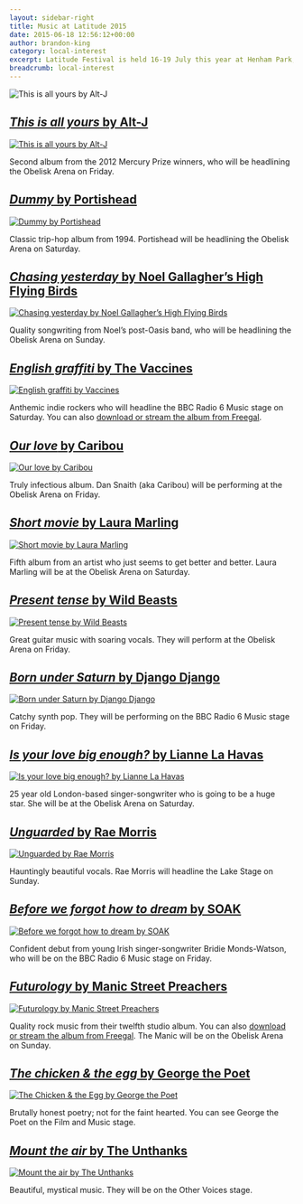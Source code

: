 ```yaml
---
layout: sidebar-right
title: Music at Latitude 2015
date: 2015-06-18 12:56:12+00:00
author: brandon-king
category: local-interest
excerpt: Latitude Festival is held 16-19 July this year at Henham Park, Southwold. Here are some music highlights in our catalogue from the acts appearing at the festival.
breadcrumb: local-interest
---
```

![This is all yours by Alt-J](/images/featured/featured-this-is-all-yours.jpg)

## [<cite>This is all yours</cite> by Alt-J](https://suffolk.spydus.co.uk/cgi-bin/spydus.exe/ENQ/OPAC/BIBENQ/27577123?QRY=CTIBIB%3C%20IRN(40991929)&QRYTEXT=This%20is%20all%20yours%20%5Bsound%20recording%5D)

[![This is all yours by Alt-J](/images/article/this-is-all-yours.jpg)](https://suffolk.spydus.co.uk/cgi-bin/spydus.exe/ENQ/OPAC/BIBENQ/27577123?QRY=CTIBIB%3C%20IRN(40991929)&QRYTEXT=This%20is%20all%20yours%20%5Bsound%20recording%5D)

Second album from the 2012 Mercury Prize winners, who will be headlining the Obelisk Arena on Friday.

## [<cite>Dummy</cite> by Portishead](https://suffolk.spydus.co.uk/cgi-bin/spydus.exe/ENQ/OPAC/BIBENQ/27579607?QRY=CTIBIB%3C%20IRN(13636347)&QRYTEXT=Dummy%20%5Bsound%20recording%5D)

[![Dummy by Portishead](/images/article/dummy.jpg)](https://suffolk.spydus.co.uk/cgi-bin/spydus.exe/ENQ/OPAC/BIBENQ/27579607?QRY=CTIBIB%3C%20IRN(13636347)&QRYTEXT=Dummy%20%5Bsound%20recording%5D)

Classic trip-hop album from 1994. Portishead will be headlining the Obelisk Arena on Saturday.

## [<cite>Chasing yesterday</cite> by Noel Gallagher’s High Flying Birds](https://suffolk.spydus.co.uk/cgi-bin/spydus.exe/ENQ/OPAC/BIBENQ/27581319?QRY=CTIBIB%3C%20IRN(46120028)&QRYTEXT=Chasing%20yesterday%20%5Bsound%20recording%5D)

[![Chasing yesterday by Noel Gallagher’s High Flying Birds](/images/article/chasing-yesterday.jpg)](https://suffolk.spydus.co.uk/cgi-bin/spydus.exe/ENQ/OPAC/BIBENQ/27581319?QRY=CTIBIB%3C%20IRN(46120028)&QRYTEXT=Chasing%20yesterday%20%5Bsound%20recording%5D)

Quality songwriting from Noel’s post-Oasis band, who will be headlining the Obelisk Arena on Sunday.

## [<cite>English graffiti</cite> by The Vaccines](https://suffolk.spydus.co.uk/cgi-bin/spydus.exe/ENQ/OPAC/BIBENQ/27582957?QRY=CTIBIB%3C%20IRN(50742563)&QRYTEXT=English%20graffiti%20%5Bsound%20recording%5D)

[![English graffiti by Vaccines](/images/article/english-graffiti.jpg)](https://suffolk.spydus.co.uk/cgi-bin/spydus.exe/ENQ/OPAC/BIBENQ/27582957?QRY=CTIBIB%3C%20IRN(50742563)&QRYTEXT=English%20graffiti%20%5Bsound%20recording%5D)

Anthemic indie rockers who will headline the BBC Radio 6 Music stage on Saturday. You can also [download or stream the album from Freegal](http://suffolklibraries.freegalmusic.com/artists/view/VGhlIFZhY2NpbmVz/30579708/c29ueQ==).

## [<cite>Our love</cite> by Caribou](https://suffolk.spydus.co.uk/cgi-bin/spydus.exe/ENQ/OPAC/BIBENQ/27598314?QRY=CTIBIB%3C%20IRN(40612479)&QRYTEXT=Our%20love%20%5Bsound%20recording%5D)

[![Our love by Caribou](/images/article/our-love.jpg)](https://suffolk.spydus.co.uk/cgi-bin/spydus.exe/ENQ/OPAC/BIBENQ/27598314?QRY=CTIBIB%3C%20IRN(40612479)&QRYTEXT=Our%20love%20%5Bsound%20recording%5D)

Truly infectious album. Dan Snaith (aka Caribou) will be performing at the Obelisk Arena on Friday.

## [<cite>Short movie</cite> by Laura Marling](https://suffolk.spydus.co.uk/cgi-bin/spydus.exe/ENQ/OPAC/BIBENQ/27600142?QRY=CTIBIB%3C%20IRN(47843516)&QRYTEXT=Short%20movie%20%5Bsound%20recording%5D)

[![Short movie by Laura Marling](/images/article/short-movie.jpg)](https://suffolk.spydus.co.uk/cgi-bin/spydus.exe/ENQ/OPAC/BIBENQ/27600142?QRY=CTIBIB%3C%20IRN(47843516)&QRYTEXT=Short%20movie%20%5Bsound%20recording%5D)

Fifth album from an artist who just seems to get better and better. Laura Marling will be at the Obelisk Arena on Saturday.

## [<cite>Present tense</cite> by Wild Beasts](https://suffolk.spydus.co.uk/cgi-bin/spydus.exe/ENQ/OPAC/BIBENQ/27601680?QRY=CTIBIB%3C%20IRN(27169773)&QRYTEXT=Present%20tense%20%5Bsound%20recording%5D)

[![Present tense by Wild Beasts](/images/article/present-tense.jpg)](https://suffolk.spydus.co.uk/cgi-bin/spydus.exe/ENQ/OPAC/BIBENQ/27601680?QRY=CTIBIB%3C%20IRN(27169773)&QRYTEXT=Present%20tense%20%5Bsound%20recording%5D)

Great guitar music with soaring vocals. They will perform at the Obelisk Arena on Friday.

## [<cite>Born under Saturn</cite> by Django Django](https://suffolk.spydus.co.uk/cgi-bin/spydus.exe/ENQ/OPAC/BIBENQ/27604895?QRY=CTIBIB%3C%20IRN(48251136)&QRYTEXT=Born%20under%20Saturn%20%5Bsound%20recording%5D)

[![Born under Saturn by Django Django](/images/article/born-under-saturn.jpg)](https://suffolk.spydus.co.uk/cgi-bin/spydus.exe/ENQ/OPAC/BIBENQ/27604895?QRY=CTIBIB%3C%20IRN(48251136)&QRYTEXT=Born%20under%20Saturn%20%5Bsound%20recording%5D)

Catchy synth pop. They will be performing on the BBC Radio 6 Music stage on Friday.

## [<cite>Is your love big enough?</cite> by Lianne La Havas](https://suffolk.spydus.co.uk/cgi-bin/spydus.exe/ENQ/OPAC/BIBENQ/27614494?QRY=CTIBIB%3C%20IRN(10061448)&QRYTEXT=Is%20your%20love%20big%20enough%3F%20%5Bsound%20recording%5D)

[![Is your love big enough? by Lianne La Havas](/images/article/is-your-love-big-enough.jpg)](https://suffolk.spydus.co.uk/cgi-bin/spydus.exe/ENQ/OPAC/BIBENQ/27614494?QRY=CTIBIB%3C%20IRN(10061448)&QRYTEXT=Is%20your%20love%20big%20enough%3F%20%5Bsound%20recording%5D)

25 year old London-based singer-songwriter who is going to be a huge star. She will be at the Obelisk Arena on Saturday.

## [<cite>Unguarded</cite> by Rae Morris](https://suffolk.spydus.co.uk/cgi-bin/spydus.exe/ENQ/OPAC/BIBENQ/27617337?QRY=CTIBIB%3C%20IRN(46653094)&QRYTEXT=Unguarded%20%5Bsound%20recording%5D)

[![Unguarded by Rae Morris](/images/article/unguarded.jpg)](https://suffolk.spydus.co.uk/cgi-bin/spydus.exe/ENQ/OPAC/BIBENQ/27617337?QRY=CTIBIB%3C%20IRN(46653094)&QRYTEXT=Unguarded%20%5Bsound%20recording%5D)

Hauntingly beautiful vocals. Rae Morris will headline the Lake Stage on Sunday.

## [<cite>Before we forgot how to dream</cite> by SOAK](https://suffolk.spydus.co.uk/cgi-bin/spydus.exe/ENQ/OPAC/BIBENQ/27618441?QRY=CTIBIB%3C%20IRN(49981658)&QRYTEXT=Before%20we%20forgot%20how%20to%20dream%20%5Bsound%20recording%5D)

[![Before we forgot how to dream by SOAK](/images/article/before-we-forgot-how-to-dream.jpg)](https://suffolk.spydus.co.uk/cgi-bin/spydus.exe/ENQ/OPAC/BIBENQ/27618441?QRY=CTIBIB%3C%20IRN(49981658)&QRYTEXT=Before%20we%20forgot%20how%20to%20dream%20%5Bsound%20recording%5D)

Confident debut from young Irish singer-songwriter Bridie Monds-Watson, who will be on the BBC Radio 6 Music stage on Friday.

## [<cite>Futurology</cite> by Manic Street Preachers](https://suffolk.spydus.co.uk/cgi-bin/spydus.exe/ENQ/OPAC/BIBENQ/27620696?QRY=CTIBIB%3C%20IRN(39945576)&QRYTEXT=Futurology%20%5Bsound%20recording%5D)

[![Futurology by Manic Street Preachers](/images/article/futurology.jpg)](https://suffolk.spydus.co.uk/cgi-bin/spydus.exe/ENQ/OPAC/BIBENQ/27620696?QRY=CTIBIB%3C%20IRN(39945576)&QRYTEXT=Futurology%20%5Bsound%20recording%5D)

Quality rock music from their twelfth studio album. You can also [download or stream the album from Freegal](http://suffolklibraries.freegalmusic.com/artists/view/TWFuaWMgU3RyZWV0IFByZWFjaGVycw==/29034768/c29ueQ==). The Manic will be on the Obelisk Arena on Sunday.

## [<cite>The chicken & the egg</cite> by George the Poet](https://suffolk.spydus.co.uk/cgi-bin/spydus.exe/ENQ/OPAC/BIBENQ/27625079?QRY=CTIBIB%3C%20IRN(46364738)&QRYTEXT=The%20chicken%20%26%20the%20egg%20%5Bsound%20recording%5D)

[![The Chicken & the Egg by George the Poet](/images/article/the-chicken-and-the-egg.jpg)](https://suffolk.spydus.co.uk/cgi-bin/spydus.exe/ENQ/OPAC/BIBENQ/27625079?QRY=CTIBIB%3C%20IRN(46364738)&QRYTEXT=The%20chicken%20%26%20the%20egg%20%5Bsound%20recording%5D)

Brutally honest poetry; not for the faint hearted. You can see George the Poet on the Film and Music stage.

## [<cite>Mount the air</cite> by The Unthanks](https://suffolk.spydus.co.uk/cgi-bin/spydus.exe/ENQ/OPAC/BIBENQ/27626431?QRY=CTIBIB%3C%20IRN(46866785)&QRYTEXT=Mount%20the%20air%20%5Bsound%20recording%5D)

[![Mount the air by The Unthanks](/images/article/mount-the-air.jpg)](https://suffolk.spydus.co.uk/cgi-bin/spydus.exe/ENQ/OPAC/BIBENQ/27626431?QRY=CTIBIB%3C%20IRN(46866785)&QRYTEXT=Mount%20the%20air%20%5Bsound%20recording%5D)

Beautiful, mystical music. They will be on the Other Voices stage.
